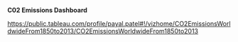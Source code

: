 <b>C02 Emissions Dashboard</b>





https://public.tableau.com/profile/payal.patel#!/vizhome/CO2EmissionsWorldwideFrom1850to2013/CO2EmissionsWorldwideFrom1850to2013
